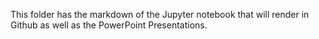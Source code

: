 This folder has the markdown of the Jupyter notebook that will render in Github as well as the PowerPoint Presentations. 
